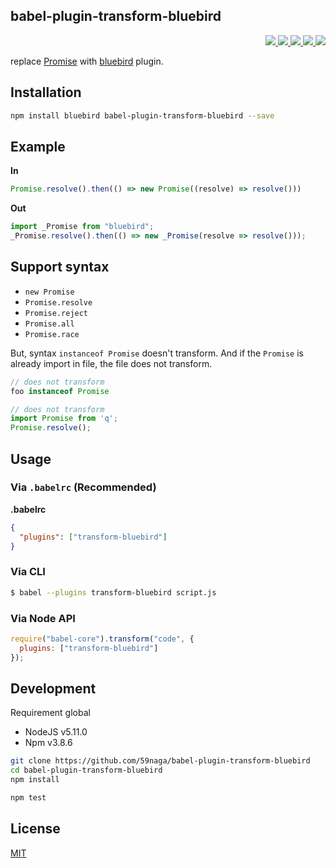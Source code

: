 babel-plugin-transform-bluebird
---

<p align="right">
  <a href="https://npmjs.org/package/babel-plugin-transform-bluebird">
    <img src="https://img.shields.io/npm/v/babel-plugin-transform-bluebird.svg?style=flat-square">
  </a>
  <a href="https://travis-ci.org/59naga/babel-plugin-transform-bluebird">
    <img src="http://img.shields.io/travis/59naga/babel-plugin-transform-bluebird.svg?style=flat-square">
  </a>
  <a href="https://codeclimate.com/github/59naga/babel-plugin-transform-bluebird/coverage">
    <img src="https://img.shields.io/codeclimate/github/59naga/babel-plugin-transform-bluebird.svg?style=flat-square">
  </a>
  <a href="https://codeclimate.com/github/59naga/babel-plugin-transform-bluebird">
    <img src="https://img.shields.io/codeclimate/coverage/github/59naga/babel-plugin-transform-bluebird.svg?style=flat-square">
  </a>
  <a href="https://gemnasium.com/59naga/babel-plugin-transform-bluebird">
    <img src="https://img.shields.io/gemnasium/59naga/babel-plugin-transform-bluebird.svg?style=flat-square">
  </a>
</p>

replace [Promise](https://developer.mozilla.org/en-US/docs/Web/JavaScript/Reference/Global_Objects/Promise) with  [bluebird](https://github.com/petkaantonov/bluebird#readme) plugin.

Installation
---
```bash
npm install bluebird babel-plugin-transform-bluebird --save
```

Example
---

**In**

```js
Promise.resolve().then(() => new Promise((resolve) => resolve()))
```

**Out**

```js
import _Promise from "bluebird";
_Promise.resolve().then(() => new _Promise(resolve => resolve()));
```

## Support syntax

- `new Promise`
- `Promise.resolve`
- `Promise.reject`
- `Promise.all`
- `Promise.race`

But, syntax `instanceof Promise` doesn't transform.
And if the `Promise` is already import in file, the file does not transform.

```js
// does not transform
foo instanceof Promise

// does not transform
import Promise from 'q';
Promise.resolve();
```

## Usage

### Via `.babelrc` (Recommended)

**.babelrc**

```json
{
  "plugins": ["transform-bluebird"]
}
```

### Via CLI

```bash
$ babel --plugins transform-bluebird script.js
```

### Via Node API

```js
require("babel-core").transform("code", {
  plugins: ["transform-bluebird"]
});
```

Development
---
Requirement global
* NodeJS v5.11.0
* Npm v3.8.6

```bash
git clone https://github.com/59naga/babel-plugin-transform-bluebird
cd babel-plugin-transform-bluebird
npm install

npm test
```

License
---
[MIT](http://59naga.mit-license.org/)
